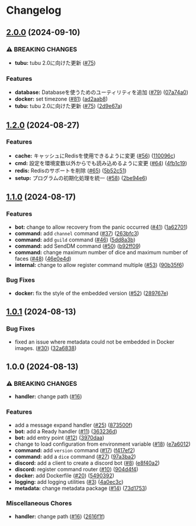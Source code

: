 # Changelog

## [2.0.0](https://github.com/aqyuki/tubu/compare/v1.2.0...v2.0.0) (2024-09-10)


### ⚠ BREAKING CHANGES

* **tubu:** tubu 2.0に向けた更新 ([#75](https://github.com/aqyuki/tubu/issues/75))

### Features

* **database:** Databaseを使うためのユーティリティを追加 ([#79](https://github.com/aqyuki/tubu/issues/79)) ([07a74a0](https://github.com/aqyuki/tubu/commit/07a74a0a0e7eaa07e6e3ba6fbe6968ee61687ef6))
* **docker:** set timezone ([#81](https://github.com/aqyuki/tubu/issues/81)) ([ad2aab8](https://github.com/aqyuki/tubu/commit/ad2aab8041fa392bb248a70a2b7deb2882a1e817))
* **tubu:** tubu 2.0に向けた更新 ([#75](https://github.com/aqyuki/tubu/issues/75)) ([2d9e67a](https://github.com/aqyuki/tubu/commit/2d9e67a1ac9ba97f06b479ef179f99bd2fc943d6))

## [1.2.0](https://github.com/aqyuki/tubu/compare/v1.1.0...v1.2.0) (2024-08-27)


### Features

* **cache:** キャッシュにRedisを使用できるように変更 ([#56](https://github.com/aqyuki/tubu/issues/56)) ([110096c](https://github.com/aqyuki/tubu/commit/110096c91f1cd7ac347f077160ad0fd212c8a536))
* **cmd:** 設定を環境変数以外からでも読み込めるように変更 ([#64](https://github.com/aqyuki/tubu/issues/64)) ([4fb1c19](https://github.com/aqyuki/tubu/commit/4fb1c19d0dbcd3b26d7e6742219363391be4b9bc))
* **redis:** Redisのサポートを削除 ([#65](https://github.com/aqyuki/tubu/issues/65)) ([5b52c51](https://github.com/aqyuki/tubu/commit/5b52c5111dc050bb46585082271687555b7cc744))
* **setup:** プログラムの初期化処理を統一 ([#58](https://github.com/aqyuki/tubu/issues/58)) ([2be94e6](https://github.com/aqyuki/tubu/commit/2be94e69d734f4be07bca0c40b6bd309ec7ed774))

## [1.1.0](https://github.com/aqyuki/tubu/compare/v1.0.1...v1.1.0) (2024-08-17)


### Features

* **bot:** change to allow recovery from the panic occurred ([#41](https://github.com/aqyuki/tubu/issues/41)) ([1a62701](https://github.com/aqyuki/tubu/commit/1a62701b2d73fcc18d37c62ede1b6046703c4be5))
* **command:** add `channel` command ([#37](https://github.com/aqyuki/tubu/issues/37)) ([263bfc3](https://github.com/aqyuki/tubu/commit/263bfc308c5ca2dd22035aa530814408e5b573df))
* **command:** add `guild` command ([#46](https://github.com/aqyuki/tubu/issues/46)) ([5dd8a3b](https://github.com/aqyuki/tubu/commit/5dd8a3be4488fad2cdb136130908f4ec4518fd32))
* **command:** add SendDM command ([#50](https://github.com/aqyuki/tubu/issues/50)) ([b92ff09](https://github.com/aqyuki/tubu/commit/b92ff09072cbc27600f4fe4aac5597fa5c17deb1))
* **command:** change maximum number of dice and maximum number of faces ([#48](https://github.com/aqyuki/tubu/issues/48)) ([46e0e4d](https://github.com/aqyuki/tubu/commit/46e0e4dfa25db21e71394b3bd1605fcfa0b98474))
* **internal:** change to allow register command multiple ([#53](https://github.com/aqyuki/tubu/issues/53)) ([90b35f6](https://github.com/aqyuki/tubu/commit/90b35f6f735d34ddbc4d6b7dc12d33747405da3a))


### Bug Fixes

* **docker:** fix the style of the embedded version ([#52](https://github.com/aqyuki/tubu/issues/52)) ([289767e](https://github.com/aqyuki/tubu/commit/289767ebf61f4f2fcb9d5e1a7d41853491df6b27))

## [1.0.1](https://github.com/aqyuki/tubu/compare/v1.0.0...v1.0.1) (2024-08-13)


### Bug Fixes

* fixed an issue where metadata could not be embedded in Docker images. ([#30](https://github.com/aqyuki/tubu/issues/30)) ([32a6838](https://github.com/aqyuki/tubu/commit/32a6838d9f83dcbf20ee6b99d98db95188012b16))

## 1.0.0 (2024-08-13)


### ⚠ BREAKING CHANGES

* **handler:** change path ([#16](https://github.com/aqyuki/tubu/issues/16))

### Features

* add a message expand handler ([#25](https://github.com/aqyuki/tubu/issues/25)) ([873500f](https://github.com/aqyuki/tubu/commit/873500faa6bb6a185b14369e0331a69b661ed64f))
* **bot:** add a Ready handler ([#11](https://github.com/aqyuki/tubu/issues/11)) ([363236d](https://github.com/aqyuki/tubu/commit/363236d3d38c5dff43c5b056dc03f61b2dd0fddd))
* **bot:** add entry point ([#12](https://github.com/aqyuki/tubu/issues/12)) ([3970daa](https://github.com/aqyuki/tubu/commit/3970daaac1b8d9bd0bb426e7baf7c8200ee1ba67))
* change to load configuration from environment variable ([#18](https://github.com/aqyuki/tubu/issues/18)) ([e7a6012](https://github.com/aqyuki/tubu/commit/e7a6012082051b561000cbde7a3a302d953178af))
* **command:** add `version` command ([#17](https://github.com/aqyuki/tubu/issues/17)) ([f417ef2](https://github.com/aqyuki/tubu/commit/f417ef252968ef9190a91ada947625c89a6e369b))
* **command:** add a `dice` command ([#27](https://github.com/aqyuki/tubu/issues/27)) ([97a3ba2](https://github.com/aqyuki/tubu/commit/97a3ba258b8ded5bf5ffad0e9be4b0f09d8b443c))
* **discord:** add a client to create a discord bot ([#8](https://github.com/aqyuki/tubu/issues/8)) ([e8f40a2](https://github.com/aqyuki/tubu/commit/e8f40a242afeb293f87edd13db65c9ac20d1425d))
* **discord:** register command router ([#10](https://github.com/aqyuki/tubu/issues/10)) ([904d4f4](https://github.com/aqyuki/tubu/commit/904d4f4e7e0b2b454dd5f89391cf871fef4e1d99))
* **docker:** add Dockerfile ([#20](https://github.com/aqyuki/tubu/issues/20)) ([5490392](https://github.com/aqyuki/tubu/commit/549039202b2b7c8ddbdbb6aa858264946cb64202))
* **logging:** add logging utilities ([#3](https://github.com/aqyuki/tubu/issues/3)) ([4a0ec3c](https://github.com/aqyuki/tubu/commit/4a0ec3cf273ad9eb1eab941b4197fbadef826214))
* **metadata:** change metadata package ([#14](https://github.com/aqyuki/tubu/issues/14)) ([73d1753](https://github.com/aqyuki/tubu/commit/73d1753b8f9ef8bba47a9866f03db5ea0ecd08bd))


### Miscellaneous Chores

* **handler:** change path ([#16](https://github.com/aqyuki/tubu/issues/16)) ([2616f1f](https://github.com/aqyuki/tubu/commit/2616f1f32744a2b00a15221f900d2d04df0bf6cb))
